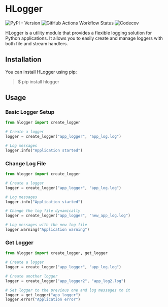 # HLogger

![PyPI - Version](https://img.shields.io/pypi/v/hlogger)
![GitHub Actions Workflow Status](https://img.shields.io/github/actions/workflow/status/sChameleoNz/hlogger/test.yml)
![Codecov](https://img.shields.io/codecov/c/github/sChameleoNz/hlogger)

HLogger is a utility module that provides a flexible logging solution for Python applications.
It allows you to easily create and manage loggers with both file and stream handlers.

## Installation

You can install HLogger using pip:

> $ pip install hlogger

## Usage

### Basic Logger Setup

```python
from hlogger import create_logger

# Create a logger
logger = create_logger("app_logger", "app_log.log")

# Log messages
logger.info("Application started")
```

### Change Log File

```python
from hlogger import create_logger

# Create a logger
logger = create_logger("app_logger", "app_log.log")

# Log messages
logger.info("Application started")

# Change the log file dynamically
logger = create_logger("app_logger", "new_app_log.log")

# Log messages with the new log file
logger.warning("Application warning")
```

### Get Logger

```python
from hlogger import create_logger, get_logger

# Create a logger
logger = create_logger("app_logger", "app_log.log")

# Create another logger
logger = create_logger("app_logger2", "app_log2.log")

# Set logger to the previous one and log messages to it
logger = get_logger("app_logger")
logger.error("Application error")
```
